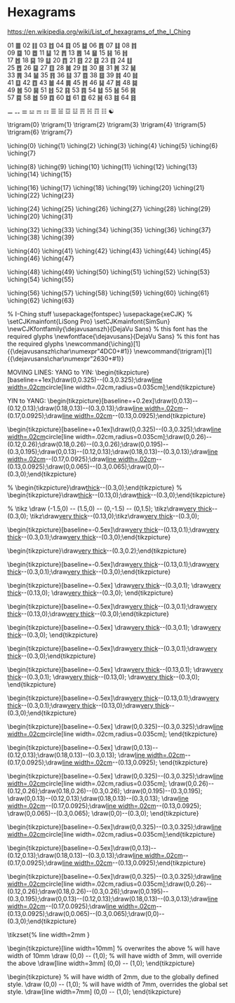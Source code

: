 # Hexagrams


https://en.wikipedia.org/wiki/List_of_hexagrams_of_the_I_Ching

01 ䷀	02 ䷁	03 ䷂	04 ䷃	05 ䷄	06 ䷅	07 ䷆	08 ䷇	 
09 ䷈	10 ䷉	11 ䷊	12 ䷋	13 ䷌	14 ䷍	15 ䷎	16 ䷏  
17 ䷐	18 ䷑	19 ䷒	20 ䷓	21 ䷔	22 ䷕	23 ䷖	24 ䷗	 
25 ䷘	26 ䷙	27 ䷚	28 ䷛	29 ䷜	30 ䷝	31 ䷞	32 ䷟  
33 ䷠	34 ䷡	35 ䷢	36 ䷣	37 ䷤	38 ䷥	39 ䷦	40 ䷧	 
41 ䷨	42 ䷩	43 ䷪	44 ䷫	45 ䷬	46 ䷭	47 ䷮	48 ䷯  
49 ䷰	50 ䷱	51 ䷲	52 ䷳	53 ䷴	54 ䷵	55 ䷶	56 ䷷	 
57 ䷸	58 ䷹	59 ䷺	60 ䷻	61 ䷼	62 ䷽	63 ䷾	64 ䷿



⚊ ⚋ ⚌ ⚍ ⚎ ⚏
☰ ☱ ☲ ☳ ☴ ☵ ☶ ☷ 
☯


\trigram{0} \trigram{1} \trigram{2} \trigram{3}
\trigram{4} \trigram{5} \trigram{6} \trigram{7}


\iching{0}
\iching{1}
\iching{2}
\iching{3}
\iching{4}
\iching{5}
\iching{6}
\iching{7}

\iching{8}
\iching{9}
\iching{10}
\iching{11}
\iching{12}
\iching{13}
\iching{14}
\iching{15}

\iching{16}
\iching{17}
\iching{18}
\iching{19}
\iching{20}
\iching{21}
\iching{22}
\iching{23}

\iching{24}
\iching{25}
\iching{26}
\iching{27}
\iching{28}
\iching{29}
\iching{20}
\iching{31}

\iching{32}
\iching{33}
\iching{34}
\iching{35}
\iching{36}
\iching{37}
\iching{38}
\iching{39}

\iching{40}
\iching{41}
\iching{42}
\iching{43}
\iching{44}
\iching{45}
\iching{46}
\iching{47}

\iching{48}
\iching{49}
\iching{50}
\iching{51}
\iching{52}
\iching{53}
\iching{54}
\iching{55}

\iching{56}
\iching{57}
\iching{58}
\iching{59}
\iching{60}
\iching{61}
\iching{62}
\iching{63}

% I-Ching stuff
\usepackage{fontspec}
\usepackage{xeCJK}
% \setCJKmainfont{LiSong Pro}
\setCJKmainfont{SimSun}
\newCJKfontfamily{\dejavusanszh}{DejaVu Sans} % this font has the required glyphs
\newfontface{\dejavusans}{DejaVu Sans} % this font has the required glyphs
\newcommand{\iching}[1]{{\dejavusanszh\char\numexpr"4DC0+#1}}
\newcommand{\trigram}[1]{{\dejavusans\char\numexpr"2630+#1}}




MOVING LINES: 
YANG to YIN:
\begin{tikzpicture}[baseline=+1ex]\draw(0,0.325)--(0.3,0.325);\draw[line width=.02cm](0.15,0.325)circle[line width=.02cm,radius=0.035cm];\end{tikzpicture}

YIN to YANG:
\begin{tikzpicture}[baseline=+0.2ex]\draw(0,0.13)--(0.12,0.13);\draw(0.18,0.13)--(0.3,0.13);\draw[line width=.02cm](0.13,0.165)--(0.17,0.0925);\draw[line width=.02cm](0.17,0.165)--(0.13,0.0925);\end{tikzpicture}


\begin{tikzpicture}[baseline=+0.1ex]\draw(0,0.325)--(0.3,0.325);\draw[line width=.02cm](0.15,0.325)circle[line width=.02cm,radius=0.035cm];\draw(0,0.26)--(0.12,0.26);\draw(0.18,0.26)--(0.3,0.26);\draw(0,0.195)--(0.3,0.195);\draw(0,0.13)--(0.12,0.13);\draw(0.18,0.13)--(0.3,0.13);\draw[line width=.02cm](0.13,0.165)--(0.17,0.0925);\draw[line width=.02cm](0.17,0.165)--(0.13,0.0925);\draw(0,0.065)--(0.3,0.065);\draw(0,0)--(0.3,0);\end{tikzpicture}





% \begin{tikzpicture}\draw[thick](0,0)--(0.3,0);\end{tikzpicture}
% \begin{tikzpicture}\draw[thick](0,0)--(0.13,0);\draw[thick](0.17,0)--(0.3,0);\end{tikzpicture}

% \tikz \draw (-1.5,0) -- (1.5,0) -- (0,-1.5) -- (0,1.5);
\tikz\draw[very thick](0,0)--(0.3,0);
\tikz\draw[very thick](0,0)--(0.13,0);\tikz\draw[very thick](0.17,0)--(0.3,0);

\begin{tikzpicture}[baseline=-0.5ex]\draw[very thick](0,0.1)--(0.13,0.1);\draw[very thick](0.17,0.1)--(0.3,0.1);\draw[very thick](0,0)--(0.3,0);\end{tikzpicture}

\begin{tikzpicture}\draw[very thick](0,0.2)--(0.3,0.2);\end{tikzpicture}


\begin{tikzpicture}[baseline=-0.5ex]\draw[very thick](0,0.1)--(0.13,0.1);\draw[very thick](0.17,0.1)--(0.3,0.1);\draw[very thick](0,0)--(0.3,0);\end{tikzpicture}


\begin{tikzpicture}[baseline=-0.5ex]
  \draw[very thick](0,0.1)--(0.3,0.1);
  \draw[very thick](0,0)--(0.13,0);
  \draw[very thick](0.17,0)--(0.3,0);
\end{tikzpicture}


\begin{tikzpicture}[baseline=-0.5ex]\draw[very thick](0,0.1)--(0.3,0.1);\draw[very thick](0,0)--(0.13,0);\draw[very thick](0.17,0)--(0.3,0);\end{tikzpicture}


\begin{tikzpicture}[baseline=-0.5ex]
  \draw[very thick](0,0.1)--(0.3,0.1);
  \draw[very thick](0,0)--(0.3,0);
\end{tikzpicture}

\begin{tikzpicture}[baseline=-0.5ex]\draw[very thick](0,0.1)--(0.3,0.1);\draw[very thick](0,0)--(0.3,0);\end{tikzpicture}

\begin{tikzpicture}[baseline=-0.5ex]
  \draw[very thick](0,0.1)--(0.13,0.1);
  \draw[very thick](0.17,0.1)--(0.3,0.1);
  \draw[very thick](0,0)--(0.13,0);
  \draw[very thick](0.17,0)--(0.3,0);
\end{tikzpicture}

\begin{tikzpicture}[baseline=-0.5ex]\draw[very thick](0,0.1)--(0.13,0.1);\draw[very thick](0.17,0.1)--(0.3,0.1);\draw[very thick](0,0)--(0.13,0);\draw[very thick](0.17,0)--(0.3,0);\end{tikzpicture}


\begin{tikzpicture}[baseline=-0.5ex]
  \draw(0,0.325)--(0.3,0.325);\draw[line width=.02cm](0.15,0.325)circle[line width=.02cm,radius=0.035cm];
\end{tikzpicture}

\begin{tikzpicture}[baseline=-0.5ex]
  \draw(0,0.13)--(0.12,0.13);\draw(0.18,0.13)--(0.3,0.13);
  \draw[line width=.02cm](0.13,0.165)--(0.17,0.0925);\draw[line width=.02cm](0.17,0.165)--(0.13,0.0925);
\end{tikzpicture}

\begin{tikzpicture}[baseline=-0.5ex]
  \draw(0,0.325)--(0.3,0.325);\draw[line width=.02cm](0.15,0.325)circle[line width=.02cm,radius=0.035cm];
  \draw(0,0.26)--(0.12,0.26);\draw(0.18,0.26)--(0.3,0.26);
  \draw(0,0.195)--(0.3,0.195);
  \draw(0,0.13)--(0.12,0.13);\draw(0.18,0.13)--(0.3,0.13);
  \draw[line width=.02cm](0.13,0.165)--(0.17,0.0925);\draw[line width=.02cm](0.17,0.165)--(0.13,0.0925);
  \draw(0,0.065)--(0.3,0.065);
  \draw(0,0)--(0.3,0);
\end{tikzpicture}

\begin{tikzpicture}[baseline=-0.5ex]\draw(0,0.325)--(0.3,0.325);\draw[line width=.02cm](0.15,0.325)circle[line width=.02cm,radius=0.035cm];\end{tikzpicture}

\begin{tikzpicture}[baseline=-0.5ex]\draw(0,0.13)--(0.12,0.13);\draw(0.18,0.13)--(0.3,0.13);\draw[line width=.02cm](0.13,0.165)--(0.17,0.0925);\draw[line width=.02cm](0.17,0.165)--(0.13,0.0925);\end{tikzpicture}

\begin{tikzpicture}[baseline=-0.5ex]\draw(0,0.325)--(0.3,0.325);\draw[line width=.02cm](0.15,0.325)circle[line width=.02cm,radius=0.035cm];\draw(0,0.26)--(0.12,0.26);\draw(0.18,0.26)--(0.3,0.26);\draw(0,0.195)--(0.3,0.195);\draw(0,0.13)--(0.12,0.13);\draw(0.18,0.13)--(0.3,0.13);\draw[line width=.02cm](0.13,0.165)--(0.17,0.0925);\draw[line width=.02cm](0.17,0.165)--(0.13,0.0925);\draw(0,0.065)--(0.3,0.065);\draw(0,0)--(0.3,0);\end{tikzpicture}


\tikzset{%
    line width=2mm
}

\begin{tikzpicture}[line width=10mm] % overwrites the above
  % will have width of 10mm
  \draw (0,0) -- (1,0);
  % will have width of 3mm, will override the above
  \draw[line width=3mm] (0,0) -- (1,0);
\end{tikzpicture}

\begin{tikzpicture}
  % will have width of 2mm, due to the globally defined style.
  \draw (0,0) -- (1,0);
  % will have width of 7mm, overrides the global set style.
  \draw[line width=7mm] (0,0) -- (1,0);
\end{tikzpicture}